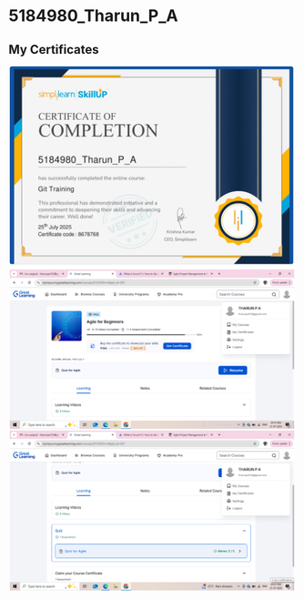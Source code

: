 # 5184980_Tharun_P_A
## My Certificates

<p align="center">
  <img src="Git_week2/certificates/5184980_git_certificate_page-0001.jpg" alt="Certificate" width="500">
  <img src="SDLC_week1/certificate/Assesment_complete.png" alt="Assessment Certificate" width="500">
  <img src="SDLC_week1/certificate/Assesment_score.png" alt="Assessment Certificate" width="500">
</p>
